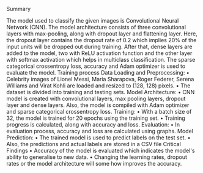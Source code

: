 Summary

The model used to classify the given images is Convolutional Neural Network (CNN). The model architecture consists of three convolutional layers with max-pooling, along with dropout layer and flattening layer. Here, the dropout layer contains the dropout rate of 0.2 which implies 20% of the input units will be dropped out during training. After that, dense layers are added to the model, two with ReLU activation function and the other layer with softmax activation which helps in multiclass classification. The sparse categorical crossentropy loss, accuracy and Adam optimizer is used to evaluate the model.
Training process
Data Loading and Preprocessing:
•	Celebrity images of Lionel Messi, Maria Sharapova, Roger Federer, Serena Williams and Virat Kohli are loaded and resized to (128, 128) pixels.
•	The dataset is divided into training and testing sets.
Model Architecture:
•	CNN model is created with convolutional layers, max pooling layers, dropout layer and dense layers. Also, the model is compiled with Adam optimizer and sparse categorical crossentropy loss.
Training:
•	With a batch size of 32, the model is trained for 20 epochs using the training set.
•	Training progress is calculated, along with accuracy and loss.
Evaluation:
•	In evaluation process, accuracy and loss are calculated using graphs.
Model Prediction:
•	The trained model is used to predict labels on the test set.
•	Also, the predictions and actual labels are stored in a CSV file 
Critical Findings
•	Accuracy of the model is evaluated which indicates the model's ability to generalise to new data.
•	Changing the learning rates, dropout rates or the model architecture will some how improves the accuracy.
